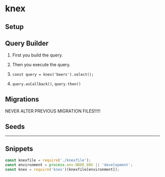 # knex

## Setup

## Query Builder

1. First you build the query.
2. Then you execute the query.

1. `const query = knex('beers').select();`
2. `query.asCallback()`, `query.then()`

## Migrations

NEVER ALTER PREVIOUS MIGRATION FILES!!!!!

## Seeds

---

## Snippets

```js
const knexfile = require('./knexfile');
const environment = process.env.NODE_ENV || 'development';
const knex = require('knex')(knexfile[environment]);
```